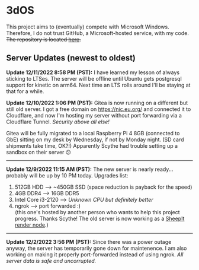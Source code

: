 # 3dOS
This project aims to (eventually) compete with Microsoft Windows. Therefore, I do not trust GitHub, a Microsoft-hosted service, with my code. ~~The repository is located [here](https://gitea.hdg57.eu.org/HackerDaGreat57/3dOS).~~

## Server Updates (newest to oldest)
**Update 12/11/2022 8:58 PM (PST):** I have learned my lesson of always sticking to LTSes. The server will be offline until Ubuntu gets postgresql support for kinetic on arm64. Next time an LTS rolls around I'll be staying at that for a while.

**Update 12/10/2022 1:06 PM (PST):** Gitea is now running on a different but still old server. I got a free domain on https://nic.eu.org/ and connected it to Cloudflare, and now I'm hosting my server without port forwarding via a Cloudflare Tunnel. *Security above all else!*

Gitea will be fully migrated to a local Raspberry Pi 4 8GB (connected to GbE) sitting on my desk by Wednesday, if not by Monday night. (SD card shipments take time, OK?!) Apparently Scythe had trouble setting up a sandbox on their server 😕

-----

**Update 12/9/2022 11:15 AM (PST):** The new server is nearly ready... probably will be up by 10 PM today. Upgrades list:  
1. 512GB HDD --> ~450GB SSD (space reduction is payback for the speed)  
2. 4GB DDR4 --> 16GB DDR5  
3. Intel Core i3-2120 --> *Unknown CPU but definitely better*  
4. ngrok --> port forwarded :)  
(this one's hosted by another person who wants to help this project progress. Thanks Scythe! The old server is now working as a [SheepIt render node](https://www.sheepit-renderfarm.com/user/HackerDaGreat57/profile).)

-----

**Update 12/2/2022 3:56 PM (PST):** Since there was a power outage anyway, the server has temporarily gone down for maintenence. I am also working on making it properly port-forwarded instead of using ngrok. *All server data is safe and uncorrupted.*
